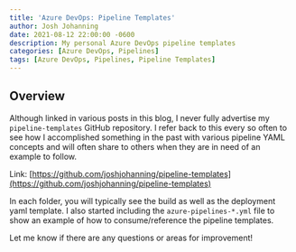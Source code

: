 ```yaml
---
title: 'Azure DevOps: Pipeline Templates'
author: Josh Johanning
date: 2021-08-12 22:00:00 -0600
description: My personal Azure DevOps pipeline templates
categories: [Azure DevOps, Pipelines]
tags: [Azure DevOps, Pipelines, Pipeline Templates]
---
```


## Overview

Although linked in various posts in this blog, I never fully advertise my `pipeline-templates` GitHub repository. I refer back to this every so often to see how I accomplished something in the past with various pipeline YAML concepts and will often share to others when they are in need of an example to follow.

Link: [https://github.com/joshjohanning/pipeline-templates](https://github.com/joshjohanning/pipeline-templates)

In each folder, you will typically see the build as well as the deployment yaml template. I also started including the `azure-pipelines-*.yml` file to show an example of how to consume/reference the pipeline templates.

Let me know if there are any questions or areas for improvement!
